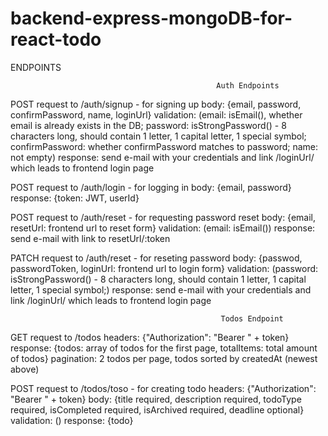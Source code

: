 # backend-express-mongoDB-for-react-todo
ENDPOINTS

                                                  Auth Endpoints
POST request to /auth/signup - for signing up
body: {email, password, confirmPassword, name, loginUrl}
validation: (email: isEmail(), whether email is already exists in the DB;
             password: isStrongPassword() - 8 characters long, should contain 1 letter, 1 capital letter, 1 special symbol;
             confirmPassword: whether confirmPassword matches to password;
             name: not empty)
response: send e-mail with your credentials and link /loginUrl/ which leads to frontend login page 

POST request to /auth/login - for logging in
body: {email, password} 
response: {token: JWT, userId}

POST request to /auth/reset - for requesting password reset
body: {email, resetUrl: frontend url to reset form}
validation: (email: isEmail())
response: send e-mail with link to resetUrl/:token

PATCH request to /auth/reset - for reseting password
body: {passwod, passwordToken, loginUrl:  frontend url to login form}
validation: (password: isStrongPassword() - 8 characters long, should contain 1 letter, 1 capital letter, 1 special symbol;)
response: send e-mail with your credentials and link /loginUrl/ which leads to frontend login page

                                                   Todos Endpoint
                                                   
GET request to /todos
headers: {"Authorization": "Bearer " + token}
response: {todos: array of todos for the first page, totalItems: total amount of todos}
pagination: 2 todos per page, todos sorted by createdAt (newest above)

POST request to /todos/toso - for creating todo
headers: {"Authorization": "Bearer " + token}
body: {title required, description required, todoType required, isCompleted required, isArchived required, deadline optional}
validation: ()
response: {todo}

